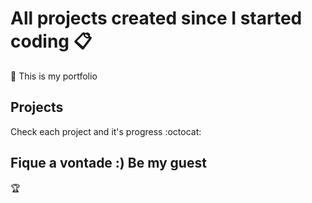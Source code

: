 # All projects created since I started coding :clipboard:

:bow: This is my portfolio

## Projects

Check each project and it's progress :octocat:

## Fique a vontade :) Be my guest

:trophy:


